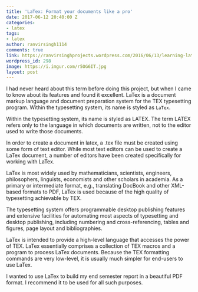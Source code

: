 ```yaml
---
title: 'LaTex: Format your documents like a pro'
date: 2017-06-12 20:40:00 Z
categories:
- latex
tags:
- latex
author: ranvirsingh1114
comments: true
link: https://ranvirsinghprojects.wordpress.com/2016/06/13/learning-latex/
wordpress_id: 298
image: https://i.imgur.com/r5OG6IT.jpg
layout: post
---
```


I had never heard about this term before doing this project, but when I came to know about its features and found it excellent. LaTex is a document markup language and document preparation system for the TEX typesetting program. Within
the typesetting system, its name is styled as `LaTex`.

Within the typesetting system, its name is styled as LATEX. The term LATEX refers only to the language in which documents are written, not to the editor used to write those documents.

In order to create a document in latex, a .tex file must be created using some form of text editor. While most text editors can be used to create a LaTex document, a number of editors have been created specifically for working with LaTex.

LaTex is most widely used by mathematicians, scientists, engineers, philosophers, linguists, economists and other scholars in academia. As a primary or intermediate format, e.g., translating DocBook and other XML-based formats to PDF, LaTex
is used because of the high quality of typesetting achievable by TEX.

The typesetting system offers programmable desktop publishing features and extensive facilities for automating most aspects of typesetting and desktop publishing, including numbering and cross-referencing, tables and figures, page layout and bibliographies.

LaTex is intended to provide a high-level language that accesses the power of TEX. LaTex essentially comprises a collection of TEX macros and a program to process LaTex documents. Because the TEX formatting commands are very low-level, it is
usually much simpler for end-users to use LaTex.

I wanted to use LaTex to build my end semester report in a beautiful PDF format. I recommend it to be used for all such purposes.